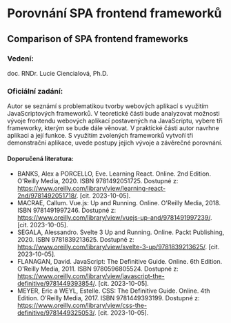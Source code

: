 # Porovnání SPA frontend frameworků
## Comparison of SPA frontend frameworks

### Vedení:
doc. RNDr. Lucie Ciencialová, Ph.D.

### Oficiální zadání:

Autor se seznámí s problematikou tvorby webových aplikací s využitím JavaScriptových frameworků. 
V teoretické části bude analyzovat možnosti vývoje frontendu webových aplikací postavených na JavaScriptu, vybere tři frameworky, kterým se bude dále věnovat. 
V praktické části autor navrhne aplikaci a její funkce. S využitím zvolených frameworků vytvoří tři demonstrační aplikace, uvede postupy jejich vývoje a závěrečné porovnání.

#### Doporučená literatura:

- BANKS, Alex a PORCELLO, Eve. Learning React. Online. 2nd Edition. O'Reilly Media, 2020. ISBN 9781492051725. Dostupné z: https://www.oreilly.com/library/view/learning-react-2nd/9781492051718/. [cit. 2023-10-05].
- MACRAE, Callum. Vue.js: Up and Running. Online. O'Reilly Media, 2018. ISBN 9781491997246. Dostupné z: https://www.oreilly.com/library/view/vuejs-up-and/9781491997239/. [cit. 2023-10-05].
- SEGALA, Alessandro. Svelte 3 Up and Running. Online. Packt Publishing, 2020. ISBN 9781839213625. Dostupné z: https://www.oreilly.com/library/view/svelte-3-up/9781839213625/. [cit. 2023-10-05].
- FLANAGAN, David. JavaScript: The Definitive Guide. Online. 6th Edition. O'Reilly Media, 2011. ISBN 9780596805524. Dostupné z: https://www.oreilly.com/library/view/javascript-the-definitive/9781449393854/. [cit. 2023-10-05].
- MEYER, Eric a WEYL, Estelle. CSS: The Definitive Guide. Online. 4th Edition. O'Reilly Media, 2017. ISBN 9781449393199. Dostupné z: https://www.oreilly.com/library/view/css-the-definitive/9781449325053/. [cit. 2023-10-05].
